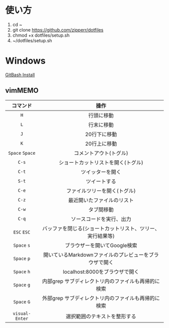 #  使い方
1. cd ~
2. git clone https://github.com/zipperr/dotfiles
3. chmod +x dotfiles/setup.sh
4. ~/dotfiles/setup.sh

#  Windows
[GitBash Install](http://gitforwindows.org)  

##  vimMEMO
| コマンド        | 操作                                                       |
| :-------------: | :--------------------------------------------------------: |
| `H`             | 行頭に移動                                                 |
| `L`             | 行末に移動                                                 |
| `J`             | 20行下に移動                                               |
| `K`             | 20行上に移動                                               |
| `Space` `Space` | コメントアウト(トグル)                                     |
| `C-s`            | ショートカットリストを開く(トグル)                         |
| `C-t`            | ツイッターを開く                                           |
| `S-t`            | ツイートする                                               |
| `C-e`           | ファイルツリーを開く(トグル)                               |
| `C-z`           | 最近開いたファイルのリスト                                 |
| `C-w`           | タブ間移動                                                 |
| `C-q`           | ソースコードを実行、出力                                   |
| `ESC` `ESC`     | バッファを閉じる(ショートカットリスト、ツリー、実行結果等) |
| `Space` `s`     | ブラウザーを開いてGoogle検索                               |
| `Space` `p`     | 開いているMarkdownファイルのプレビューをブラウザで開く     |
| `Space` `h`     | localhost:8000をブラウザで開く                             |
| `Space` `g`     | 内部grep サブディレクトリ内のファイルも再帰的に検索        |
| `Space` `G`     | 外部grep サブディレクトリ内のファイルも再帰的に検索        |
| `visual-Enter`  | 選択範囲のテキストを整形する                               |
